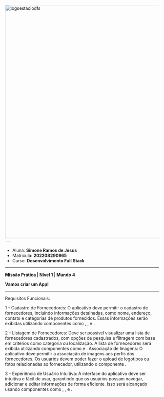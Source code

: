 


<img width="762" alt="logoestaciodfs" src="https://user-images.githubusercontent.com/104142117/204535322-571ae0a5-b475-4441-83b2-06ba02d9930d.png">
---

- Aluna: **Simone Ramos de Jesus**
- Matricula: **202208290965**
- Curso: **Desenvolvimento Full Stack**


---

**Missão Prática | Nível 1 | Mundo 4**


**Vamos criar um App!**

---

Requisitos Funcionais:

1 - Cadastro de Fornecedores: O aplicativo deve permitir o cadastro de
fornecedores, incluindo informações detalhadas, como nome, endereço,
contato e categorias de produtos fornecidos. Essas informações serão
exibidas utilizando componentes como <Text>, <TextInput>, e <Image>.

2 - Listagem de Fornecedores: Deve ser possível visualizar uma lista de
fornecedores cadastrados, com opções de pesquisa e filtragem com base
em critérios como categoria ou localização. A lista de fornecedores será
exibida utilizando componentes como <Text> e <Image>.
Associação de Imagens: O aplicativo deve permitir a associação de
imagens aos perfis dos fornecedores. Os usuários devem poder fazer o
upload de logotipos ou fotos relacionadas ao fornecedor, utilizando o
componente <Image>.

3 - Experiência de Usuário Intuitiva: A interface do aplicativo deve ser
intuitiva e fácil de usar, garantindo que os usuários possam navegar,
adicionar e editar informações de forma eficiente. Isso será alcançado
usando componentes como <Text>, <TextInput>, e <Image>.


